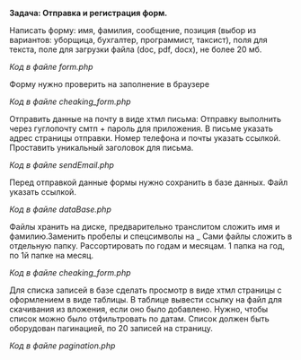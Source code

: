 <b>Задача: Отправка и регистрация форм. </b>

Написать форму: имя, фамилия, сообщение, позиция (выбор из вариантов: уборщица, бухгалтер, программист, таксист),
поля для текста, поле для загрузки файла (doc, pdf, docx), не более 20 мб.

<i> Код в файле form.php </i>

Форму нужно проверить на заполнение в браузере

<i> Код в файле cheaking_form.php </i>

Oтправить данные на почту в виде хтмл письма:
Отправку выполнить через гуглопочту смтп + пароль для приложения.
В письме указать адрес страницы отправки.
Номер телефона и почты указать ссылкой.
Проставить уникальный заголовок для письма.

<i> Код в файле sendEmail.php </i>

Перед отправкой данные формы нужно сохранить в базе данных.
Файл указать ссылкой.

<i> Код в файле dataBase.php </i>

Файлы хранить на диске, предварительно транслитом сложить имя и фамилию.Заменить пробелы и спецсимволы на _
Сами файлы сложить в отдельную папку. Рассортировать по годам и месяцам. 1 папка на год, по 1й папке на месяц.

<i> Код в файле cheaking_form.php </i>

Для списка записей в базе сделать просмотр в виде хтмл страницы с оформлением в виде таблицы.
В таблице вывести ссылку на файл для скачивания из вложения, если оно было добавлено.
Нужно, чтобы список можно было отфильтровать по датам.
Список должен быть оборудован пагинацией, по 20 записей на страницу.

<i> Код в файле pagination.php </i>

